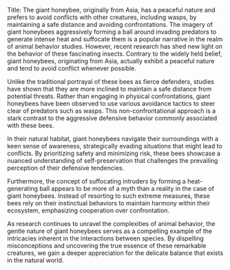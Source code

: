 Title: The giant honeybee, originally from Asia, has a peaceful nature and prefers to avoid conflicts with other creatures, including wasps, by maintaining a safe distance and avoiding confrontations.
The imagery of giant honeybees aggressively forming a ball around invading predators to generate intense heat and suffocate them is a popular narrative in the realm of animal behavior studies. However, recent research has shed new light on the behavior of these fascinating insects. Contrary to the widely held belief, giant honeybees, originating from Asia, actually exhibit a peaceful nature and tend to avoid conflict whenever possible.

Unlike the traditional portrayal of these bees as fierce defenders, studies have shown that they are more inclined to maintain a safe distance from potential threats. Rather than engaging in physical confrontations, giant honeybees have been observed to use various avoidance tactics to steer clear of predators such as wasps. This non-confrontational approach is a stark contrast to the aggressive defensive behavior commonly associated with these bees.

In their natural habitat, giant honeybees navigate their surroundings with a keen sense of awareness, strategically evading situations that might lead to conflicts. By prioritizing safety and minimizing risk, these bees showcase a nuanced understanding of self-preservation that challenges the prevailing perception of their defensive tendencies.

Furthermore, the concept of suffocating intruders by forming a heat-generating ball appears to be more of a myth than a reality in the case of giant honeybees. Instead of resorting to such extreme measures, these bees rely on their instinctual behaviors to maintain harmony within their ecosystem, emphasizing cooperation over confrontation.

As research continues to unravel the complexities of animal behavior, the gentle nature of giant honeybees serves as a compelling example of the intricacies inherent in the interactions between species. By dispelling misconceptions and uncovering the true essence of these remarkable creatures, we gain a deeper appreciation for the delicate balance that exists in the natural world.